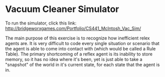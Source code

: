 # Vacuum Cleaner Simulator

To run the simulator, click this link:
http://bridgeworxgames.com/Portfolio/CS441_McIntosh_Vac_Sim/

The main purpose of this exercise is to recognize how inefficient relex agents are. It is very difficult to code every single situation or scenario that the agent is able to come into contact with (which would be called a Rule Table). The primary shortcoming of a reflex agent is its inability to store memory, so it has no idea where it's been, yet is just able to take a "snapshot" of the world in it's current state, for each state that the agent is in.

